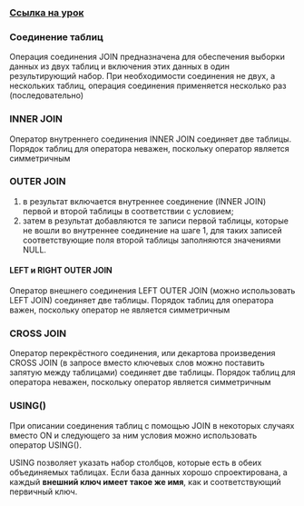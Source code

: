 ### [Ссылка на урок](https://stepik.org/lesson/308886/step/1)

### Соединение таблиц

Операция соединения JOIN предназначена для обеспечения выборки данных из двух таблиц и включения этих данных в один результирующий набор. 
При необходимости соединения не двух, а нескольких таблиц, операция соединения применяется несколько раз (последовательно)

### INNER JOIN

Оператор внутреннего соединения INNER JOIN соединяет две таблицы. 
Порядок таблиц для оператора неважен, поскольку оператор является симметричным


### OUTER JOIN

1. в результат включается внутреннее соединение (INNER JOIN) первой и второй таблицы в соответствии с условием;
2. затем в результат добавляются те записи первой таблицы, которые не вошли во внутреннее соединение на шаге 1, для таких записей соответствующие поля второй таблицы заполняются значениями NULL.

#### LEFT и RIGHT OUTER JOIN

Оператор внешнего соединения LEFT OUTER JOIN  (можно использовать LEFT JOIN) соединяет две таблицы. 
Порядок таблиц для оператора важен, поскольку оператор не является симметричным


### CROSS JOIN

Оператор перекрёстного соединения, или декартова произведения CROSS JOIN (в запросе вместо ключевых слов можно поставить запятую между таблицами) соединяет две таблицы. 
Порядок таблиц для оператора неважен, поскольку оператор является симметричным


### USING()

При описании соединения таблиц с помощью JOIN в некоторых случаях вместо ON и следующего за ним условия можно использовать оператор USING().

USING позволяет указать набор столбцов, которые есть в обеих объединяемых таблицах. 
Если база данных хорошо спроектирована, а каждый **внешний ключ имеет такое же имя**, как и соответствующий первичный ключ.